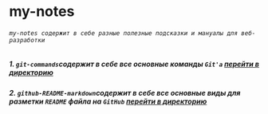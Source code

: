 # my-notes  
###### `my-notes содержит в себе разные полезные подсказки и мануалы для веб-разработки`

##### 1. `git-commands`содержит в себе все основные команды `Git'a`  [перейти в директорию](https://github.com/serg-gavel/my-notes/tree/master/git-commands)
##### 2. `github-README-markdown`содержит в себе все основные виды для разметки `README` файла на `GitHub`  [перейти в директорию](https://github.com/serg-gavel/my-notes/tree/master/github-README-markdown)


